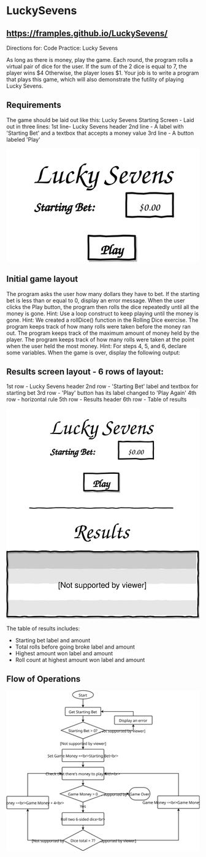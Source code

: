 # LuckySevens 
## https://framples.github.io/LuckySevens/
Directions for: Code Practice: Lucky Sevens

As long as there is money, play the game.
Each round, the program rolls a virtual pair of dice for the user.
If the sum of the 2 dice is equal to 7, the player wins $4
Otherwise, the player loses $1.
Your job is to write a program that plays this game, which will also demonstrate the futility of playing Lucky Sevens.

## Requirements
The game should be laid out like this:
Lucky Sevens Starting Screen - Laid out in three lines:
1st line- Lucky Sevens header
2nd line - A label with 'Starting Bet' and a textbox that accepts a money value
3rd line - A button labeled 'Play'

![Img1](https://github.com/framples/LuckySevens/blob/master/images/img1.svg)

## Initial game layout
The program asks the user how many dollars they have to bet.
If the starting bet is less than or equal to 0, display an error message.
When the user clicks the Play button, the program then rolls the dice repeatedly until all the money is gone.
Hint: Use a loop construct to keep playing until the money is gone.
Hint: We created a rollDice() function in the Rolling Dice exercise.
The program keeps track of how many rolls were taken before the money ran out.
The program keeps track of the maximum amount of money held by the player.
The program keeps track of how many rolls were taken at the point when the user held the most money.
Hint: For steps 4, 5, and 6, declare some variables.
When the game is over, display the following output:

## Results screen layout - 6 rows of layout:
1st row - Lucky Sevens header
2nd row - 'Starting Bet' label and textbox for starting bet
3rd row - 'Play' button has its label changed to 'Play Again'
4th row - horizontal rule
5th row - Results header
6th row - Table of results

![Img2](https://github.com/framples/LuckySevens/blob/master/images/img2.svg)

The table of results includes:
- Starting bet label and amount
- Total rolls before going broke label and amount
- Highest amount won label and amount
- Roll count at highest amount won label and amount

## Flow of Operations
![Img3](https://github.com/framples/LuckySevens/blob/master/images/igm3.svg)
